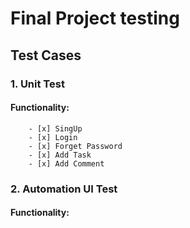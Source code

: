 # Final Project testing
## Test Cases

### 1. Unit Test
   #### Functionality:
        - [x] SingUp
        - [x] Login
        - [x] Forget Password
        - [x] Add Task
        - [x] Add Comment

### 2. Automation UI Test
   #### Functionality:
